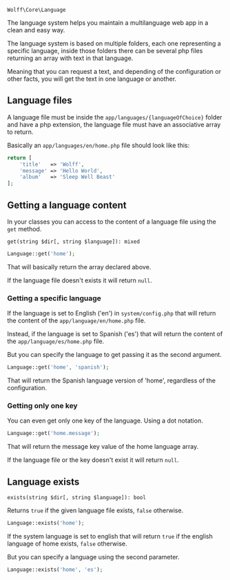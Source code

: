 `Wolff\Core\Language`

The language system helps you maintain a multilanguage web app in a clean and easy way.

The language system is based on multiple folders, each one representing a specific language, inside those folders there can be several php files returning an array with text in that language.

Meaning that you can request a text, and depending of the configuration or other facts, you will get the text in one language or another.

## Language files

A language file must be inside the `app/languages/{languageOfChoice}` folder and have a php extension, the language file must have an associative array to return.

Basically an `app/languages/en/home.php` file should look like this:

```php
return [
    'title'   => 'Wolff',
    'message' => 'Hello World',
    'album'   => 'Sleep Well Beast'
];
```

## Getting a language content

In your classes you can access to the content of a language file using the `get` method.

`get(string $dir[, string $language]): mixed`

```php
Language::get('home');
```

That will basically return the array declared above.

If the language file doesn't exists it will return `null`.

### Getting a specific language

If the language is set to English ('en') in `system/config.php` that will return the content of the `app/language/en/home.php` file.

Instead, if the language is set to Spanish ('es') that will return the content of the `app/language/es/home.php` file.

But you can specify the language to get passing it as the second argument.

```php
Language::get('home', 'spanish');
```

That will return the Spanish language version of 'home', regardless of the configuration.

### Getting only one key

You can even get only one key of the language. Using a dot notation.

```php
Language::get('home.message');
```

That will return the message key value of the home language array.

If the language file or the key doesn't exist it will return `null`.

## Language exists

`exists(string $dir[, string $language]): bool`

Returns `true` if the given language file exists, `false` otherwise.

```php
Language::exists('home');
```

If the system language is set to english that will return `true` if the english language of home exists, `false` otherwise.

But you can specify a language using the second parameter.

```php
Language::exists('home', 'es');
```
